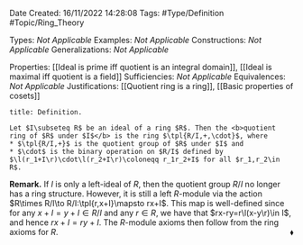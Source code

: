 <div class="topSpace"></div>

Date Created: 16/11/2022 14:28:08
Tags: #Type/Definition #Topic/Ring_Theory

Types: <i>Not Applicable</i>
Examples: <i>Not Applicable</i>
Constructions: <i>Not Applicable</i>
Generalizations: <i>Not Applicable</i>

Properties: [[Ideal is prime iff quotient is an integral domain]], [[Ideal is maximal iff quotient is a field]]
Sufficiencies: <i>Not Applicable</i>
Equivalences: <i>Not Applicable</i>
Justifications: [[Quotient ring is a ring]], [[Basic properties of cosets]]

``` ad-Definition
title: Definition.

Let $I\subseteq R$ be an ideal of a ring $R$. Then the <b>quotient ring of $R$ under $I$</b> is the ring $\tpl{R/I,+,\cdot}$, where
* $\tpl{R/I,+}$ is the quotient group of $R$ under $I$ and
* $\cdot$ is the binary operation on $R/I$ defined by $\l(r_1+I\r)\cdot\l(r_2+I\r)\coloneqq r_1r_2+I$ for all $r_1,r_2\in R$.

```

<b>Remark.</b> If $I$ is only a left-ideal of $R$, then the quotient group $R/I$ no longer has a ring structure. However, it is still a left $R$-module via the action $R\times R/I\to R/I:\tpl{r,x+I}\mapsto rx+I$. This map is well-defined since for any $x+I=y+I\in R/I$ and any $r\in R$, we have that $rx-ry=r\l(x-y\r)\in I$, and hence $rx+I=ry+I$. The $R$-module axioms then follow from the ring axioms for $R$.<span style="float:right;">$\blacklozenge$</span>

